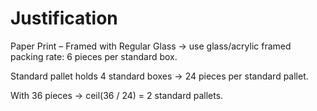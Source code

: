 # Justification
Paper Print – Framed with Regular Glass → use glass/acrylic framed packing rate: 6 pieces per standard box.

Standard pallet holds 4 standard boxes → 24 pieces per standard pallet.

With 36 pieces → ceil(36 / 24) = 2 standard pallets.